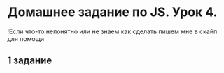 # Домашнее задание по JS. Урок 4.

!Если что-то непонятно или не знаем как сделать пишем мне в скайп для помощи

## 1 задание

